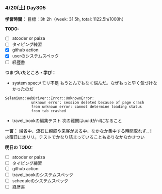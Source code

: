 ### 4/20(土) Day305

**学習時間：**
目標：3h
2h（week: 31.5h, total: 1122.5h/1000h）

**TODO:**
- [ ] atcoder or paiza
- [ ] タイピング練習
- [x] github action
- [x] userのシステムスペック
- [ ] 経歴書

**つまづいたところ・学び：**
- system specメモリ不足
もうとんでもなく悩んだ。なぜもっと早く気づけなかったのだ
```
Selenium::WebDriver::Error::UnknownError:
            unknown error: session deleted because of page crash
            from unknown error: cannot determine loading status
            from tab crashed
```

- travel_bookの編集テスト
次の難関はuuidがnilになること

**一言：**
帰省中、流石に親戚や来客がある中、なかなか集中する時間取れず..！
火曜日に本リリ。テストでかなり詰まっていることもありなかなかきつい

**明日の TODO:**
- [ ] atcoder or paiza
- [ ] タイピング練習
- [ ] github action
- [ ] travel_bookのシステムスペック
- [ ] scheduleのシステムスペック
- [ ] 経歴書
